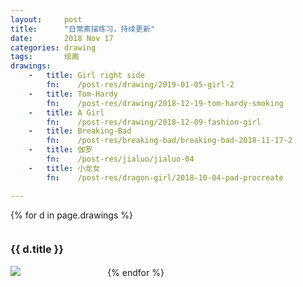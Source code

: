 ```yaml
---
layout:     post
title:      "日常素描练习，持续更新"
date:       2018 Nov 17
categories: drawing
tags:       绘画
drawings:
    -   title: Girl right side
        fn:    /post-res/drawing/2019-01-05-girl-2
    -   title: Tom-Hardy
        fn:    /post-res/drawing/2018-12-19-tom-hardy-smoking
    -   title: A Girl
        fn:    /post-res/drawing/2018-12-09-fashion-girl
    -   title: Breaking-Bad
        fn:    /post-res/breaking-bad/breaking-bad-2018-11-17-2
    -   title: 伽罗
        fn:    /post-res/jialuo/jialuo-04
    -   title: 小龙女
        fn:    /post-res/dragon-girl/2018-10-04-pad-procreate

---
```


<!--excerpt-->

{% for d in page.drawings %}
<div style="display: inline-block; width: 30%">
    <h3>{{ d.title }}</h3>
    <a href="..{{ d.fn }}.jpg" target="_blank">
        <img src="..{{ d.fn }}-small.jpg" />
    </a>
</div>
{% endfor %}

<!--more-->
